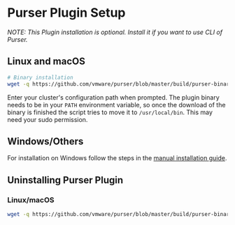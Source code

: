 # Purser Plugin Setup
_NOTE: This Plugin installation is optional. Install it if you want to use CLI of Purser._

## Linux and macOS

``` bash
# Binary installation
wget -q https://github.com/vmware/purser/blob/master/build/purser-binary-install.sh && sh purser-binary-install.sh
```

Enter your cluster's configuration path when prompted. The plugin binary needs to be in your `PATH` environment variable, so once the download of the binary is finished the script tries to move it to `/usr/local/bin`. This may need your sudo permission.

## Windows/Others

For installation on Windows follow the steps in the [manual installation guide](./docs/manual-installation.md).

## Uninstalling Purser Plugin

### Linux/macOS

``` bash
wget -q https://github.com/vmware/purser/blob/master/build/purser-binary-uninstall.sh && sh purser-binary-uninstall.sh
```
